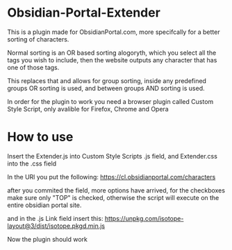 # Obsidian-Portal-Extender

This is a plugin made for ObsidianPortal.com, more specifcally for a better sorting of characters.

Normal sorting is an OR based sorting alogoryth, which you select all the tags you wish to include, then the website outputs any character that has one of those tags.

This replaces that and allows for group sorting, inside any predefined groups OR sorting is used, and between groups AND sorting is used.

In order for the plugin to work you need a browser plugin called Custom Style Script, only avalible for Firefox, Chrome and Opera


# How to use

Insert the Extender.js into Custom Style Scripts .js field, and Extender.css into the .css field

In the URl you put the following:
https://cl.obsidianportal.com/characters

after you commited the field, more options have arrived, for the checkboxes make sure only "TOP" is checked, otherwise the script will execute on the entire obsidian portal site.

and in the .js Link field insert this:
https://unpkg.com/isotope-layout@3/dist/isotope.pkgd.min.js

Now the plugin should work
